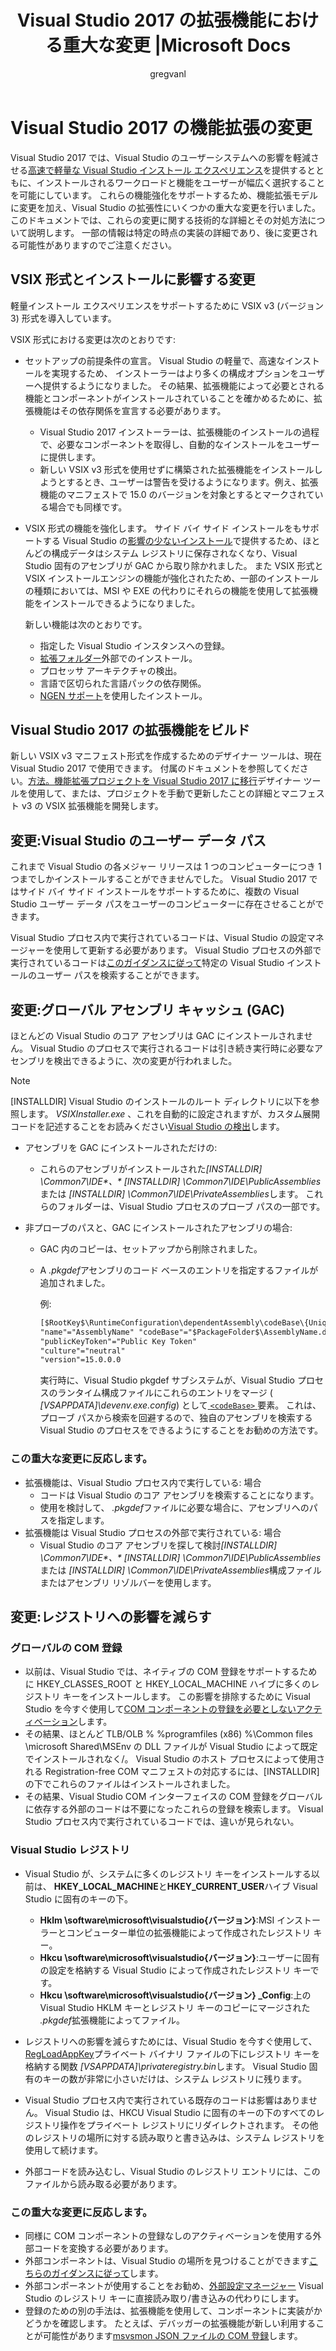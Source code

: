 ﻿---
title: Visual Studio 2017 の拡張機能における重大な変更 |Microsoft Docs
ms.date: 11/09/2016
ms.topic: conceptual
ms.assetid: 54d5af60-0b44-4ae1-aa57-45aa03f89f3d
author: gregvanl
ms.author: gregvanl
manager: jillfra
ms.workload:
- vssdk
ms.openlocfilehash: 8a862d3da21d082c65e742bdd69851121f5b463e
ms.sourcegitcommit: 2193323efc608118e0ce6f6b2ff532f158245d56
ms.translationtype: MT
ms.contentlocale: ja-JP
ms.lasthandoff: 01/25/2019
ms.locfileid: "55012275"
---
# <a name="changes-in-visual-studio-2017-extensibility"></a>Visual Studio 2017 の機能拡張の変更

Visual Studio 2017 では、Visual Studio のユーザーシステムへの影響を軽減させる[高速で軽量な Visual Studio インストール エクスペリエンス](https://blogs.msdn.microsoft.com/visualstudio/2016/04/01/faster-leaner-visual-studio-installer)を提供するとともに、インストールされるワークロードと機能をユーザーが幅広く選択することを可能にしています。  これらの機能強化をサポートするため、機能拡張モデルに変更を加え、Visual Studio の拡張性にいくつかの重大な変更を行いました。 このドキュメントでは、これらの変更に関する技術的な詳細とその対処方法について説明します。 一部の情報は特定の時点の実装の詳細であり、後に変更される可能性がありますのでご注意ください。

## <a name="changes-affecting-vsix-format-and-installation"></a>VSIX 形式とインストールに影響する変更

軽量インストール エクスペリエンスをサポートするために VSIX v3 (バージョン 3) 形式を導入しています。

VSIX 形式における変更は次のとおりです:

* セットアップの前提条件の宣言。 Visual Studio の軽量で、高速なインストールを実現するため、 インストーラーはより多くの構成オプションをユーザーへ提供するようになりました。 その結果、拡張機能によって必要とされる機能とコンポーネントがインストールされていることを確かめるために、拡張機能はその依存関係を宣言する必要があります。
  * Visual Studio 2017 インストーラーは、拡張機能のインストールの過程で、必要なコンポーネントを取得し、自動的なインストールをユーザーに提供します。
  * 新しい VSIX v3 形式を使用せずに構築された拡張機能をインストールしようとするとき、ユーザーは警告を受けるようになります。例え、拡張機能のマニフェストで 15.0 のバージョンを対象とするとマークされている場合でも同様です。
* VSIX 形式の機能を強化します。 サイド バイ サイド インストールをもサポートする Visual Studio の[影響の少ないインストール](https://blogs.msdn.microsoft.com/visualstudio/2016/04/25/anatomy-of-a-low-impact-visual-studio-install)で提供するため、ほとんどの構成データはシステム レジストリに保存されなくなり、Visual Studio 固有のアセンブリが GAC から取り除かれました。 また VSIX 形式と VSIX インストールエンジンの機能が強化されたため、一部のインストールの種類においては、MSI や EXE の代わりにそれらの機能を使用して拡張機能をインストールできるようになりました。

  新しい機能は次のとおりです。

  * 指定した Visual Studio インスタンスへの登録。
  * [拡張フォルダー](set-install-root.md)外部でのインストール。
  * プロセッサ アーキテクチャの検出。
  * 言語で区切られた言語パックの依存関係。
  * [NGEN サポート](ngen-support.md)を使用したインストール。

## <a name="building-an-extension-for-visual-studio-2017"></a>Visual Studio 2017 の拡張機能をビルド

新しい VSIX v3 マニフェスト形式を作成するためのデザイナー ツールは、現在 Visual Studio 2017 で使用できます。 付属のドキュメントを参照してください。[方法。機能拡張プロジェクトを Visual Studio 2017 に移行](how-to-migrate-extensibility-projects-to-visual-studio-2017.md)デザイナー ツールを使用して、または、プロジェクトを手動で更新したことの詳細とマニフェスト v3 の VSIX 拡張機能を開発します。

## <a name="change-visual-studio-user-data-path"></a>変更:Visual Studio のユーザー データ パス

これまで Visual Studio の各メジャー リリースは 1 つのコンピューターにつき 1 つまでしかインストールすることができませんでした。 Visual Studio 2017 ではサイド バイ サイド インストールをサポートするために、複数の Visual Studio ユーザー データ パスをユーザーのコンピューターに存在させることができます。

Visual Studio プロセス内で実行されているコードは、Visual Studio の設定マネージャーを使用して更新する必要があります。 Visual Studio プロセスの外部で実行されているコードは[このガイダンスに従って](locating-visual-studio.md)特定の Visual Studio インストールのユーザー パスを検索することができます。

## <a name="change-global-assembly-cache-gac"></a>変更:グローバル アセンブリ キャッシュ (GAC)

ほとんどの Visual Studio のコア アセンブリは GAC にインストールされません。 Visual Studio のプロセスで実行されるコードは引き続き実行時に必要なアセンブリを検出できるように、次の変更が行われました。

> [!NOTE]
> [INSTALLDIR] Visual Studio のインストールのルート ディレクトリに以下を参照します。 *VSIXInstaller.exe* 、これを自動的に設定されますが、カスタム展開コードを記述することをお読みください[Visual Studio の検出](locating-visual-studio.md)します。

* アセンブリを GAC にインストールされただけの:
  * これらのアセンブリがインストールされた<em>[INSTALLDIR] \Common7\IDE\*、* [INSTALLDIR] \Common7\IDE\PublicAssemblies</em>または *[INSTALLDIR] \Common7\IDE\PrivateAssemblies*します。 これらのフォルダーは、Visual Studio プロセスのプローブ パスの一部です。

* 非プローブのパスと、GAC にインストールされたアセンブリの場合:
  * GAC 内のコピーは、セットアップから削除されました。
  * A *.pkgdef*アセンブリのコード ベースのエントリを指定するファイルが追加されました。

    例:

    ```xml
    [$RootKey$\RuntimeConfiguration\dependentAssembly\codeBase\{UniqueGUID}]
    "name"="AssemblyName" "codeBase"="$PackageFolder$\AssemblyName.dll"
    "publicKeyToken"="Public Key Token"
    "culture"="neutral"
    "version"=15.0.0.0
    ```
    実行時に、Visual Studio pkgdef サブシステムが、Visual Studio プロセスのランタイム構成ファイルにこれらのエントリをマージ ( *[VSAPPDATA]\devenv.exe.config*) として[ `<codeBase>` ](/dotnet/framework/configure-apps/file-schema/runtime/codebase-element)要素。 これは、プローブ パスから検索を回避するので、独自のアセンブリを検索する Visual Studio のプロセスをできるようにすることをお勧めの方法です。

### <a name="reacting-to-this-breaking-change"></a>この重大な変更に反応します。

* 拡張機能は、Visual Studio プロセス内で実行している: 場合
  * コードは Visual Studio のコア アセンブリを検索することになります。
  * 使用を検討して、 *.pkgdef*ファイルに必要な場合に、アセンブリへのパスを指定します。
* 拡張機能は Visual Studio プロセスの外部で実行されている: 場合
  * Visual Studio のコア アセンブリを探して検討<em>[INSTALLDIR] \Common7\IDE\*、* [INSTALLDIR] \Common7\IDE\PublicAssemblies</em>または *[INSTALLDIR] \Common7\IDE\PrivateAssemblies*構成ファイルまたはアセンブリ リゾルバーを使用します。

## <a name="change-reduce-registry-impact"></a>変更:レジストリへの影響を減らす

### <a name="global-com-registration"></a>グローバルの COM 登録

* 以前は、Visual Studio では、ネイティブの COM 登録をサポートするために HKEY_CLASSES_ROOT と HKEY_LOCAL_MACHINE ハイブに多くのレジストリ キーをインストールします。 この影響を排除するために Visual Studio を今すぐ使用して[COM コンポーネントの登録を必要としないアクティベーション](https://msdn.microsoft.com/library/ms973913.aspx)します。
* その結果、ほとんど TLB/OLB % %programfiles (x86) %\Common files \microsoft Shared\MSEnv の DLL ファイルが Visual Studio によって既定でインストールされなく/。 Visual Studio のホスト プロセスによって使用される Registration-free COM マニフェストの対応するには、[INSTALLDIR] の下でこれらのファイルはインストールされました。
* その結果、Visual Studio COM インターフェイスの COM 登録をグローバルに依存する外部のコードは不要になったこれらの登録を検索します。 Visual Studio プロセス内で実行されているコードでは、違いが見られない。

### <a name="visual-studio-registry"></a>Visual Studio レジストリ

* Visual Studio が、システムに多くのレジストリ キーをインストールする以前は、 **HKEY_LOCAL_MACHINE**と**HKEY_CURRENT_USER**ハイブ Visual Studio に固有のキーの下。
  * **Hklm \software\microsoft\visualstudio\{バージョン}**:MSI インストーラーとコンピューター単位の拡張機能によって作成されたレジストリ キー。
  * **Hkcu \software\microsoft\visualstudio\{バージョン}**:ユーザーに固有の設定を格納する Visual Studio によって作成されたレジストリ キーです。
  * **Hkcu \software\microsoft\visualstudio\{バージョン} _Config**:上の Visual Studio HKLM キーとレジストリ キーのコピーにマージされた *.pkgdef*拡張機能によってファイル。
* レジストリへの影響を減らすためには、Visual Studio を今すぐ使用して、 [RegLoadAppKey](/windows/desktop/api/winreg/nf-winreg-regloadappkeya)プライベート バイナリ ファイルの下にレジストリ キーを格納する関数 *[VSAPPDATA]\privateregistry.bin*します。 Visual Studio 固有のキーの数が非常に小さいだけは、システム レジストリに残ります。

* Visual Studio プロセス内で実行されている既存のコードは影響はありません。 Visual Studio は、HKCU Visual Studio に固有のキーの下のすべてのレジストリ操作をプライベート レジストリにリダイレクトされます。 その他のレジストリの場所に対する読み取りと書き込みは、システム レジストリを使用して続けます。
* 外部コードを読み込むし、Visual Studio のレジストリ エントリには、このファイルから読み取る必要があります。

### <a name="reacting-to-this-breaking-change"></a>この重大な変更に反応します。

* 同様に COM コンポーネントの登録なしのアクティベーションを使用する外部コードを変換する必要があります。
* 外部コンポーネントは、Visual Studio の場所を見つけることができます[こちらのガイダンスに従って](https://blogs.msdn.microsoft.com/heaths/2016/09/15/changes-to-visual-studio-15-setup)します。
* 外部コンポーネントが使用することをお勧め、[外部設定マネージャー](/dotnet/api/microsoft.visualstudio.settings.externalsettingsmanager) Visual Studio のレジストリ キーに直接読み取り/書き込みの代わりにします。
* 登録のための別の手法は、拡張機能を使用して、コンポーネントに実装がかどうかを確認します。 たとえば、デバッガーの拡張機能が新しい利用することが可能性があります[msvsmon JSON ファイルの COM 登録](migrate-debugger-COM-registration.md)します。

